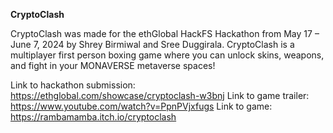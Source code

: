**CryptoClash**


CryptoClash was made for the ethGlobal HackFS Hackathon from May 17 – June 7, 2024 by Shrey Birmiwal and Sree Duggirala.
CryptoClash is a multiplayer first person boxing game where you can unlock skins, weapons, and fight in your MONAVERSE metaverse spaces!


Link to hackathon submission: https://ethglobal.com/showcase/cryptoclash-w3bnj
Link to game trailer: https://www.youtube.com/watch?v=PpnPVjxfugs
Link to game: https://rambamamba.itch.io/cryptoclash
